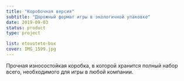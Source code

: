 ```yaml
---
title: "Коробочная версия"
subtitle: "Дорожный формат игры в экологичной упаковке"
date: 2019-09-03
status: product
type: project

list: etovoteto-box
cover: IMG_1599.jpg
---
```


Прочная износостойкая коробка, в которой хранится полный набор всего, необходимого для игры в любой компании.
